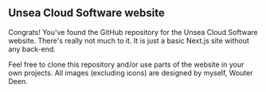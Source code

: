## Unsea Cloud Software website

Congrats! You've found the GitHub repository for the Unsea Cloud Software website. There's really not much to it. It is just a basic Next.js site without any back-end.

Feel free to clone this repository and/or use parts of the website in your own projects. All images (excluding icons) are designed by myself, Wouter Deen.

